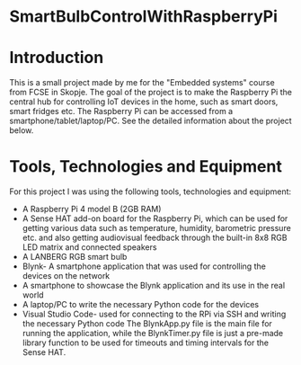 # SmartBulbControlWithRaspberryPi

# Introduction
This is a small project made by me for the "Embedded systems" course from FCSE in Skopje. The goal of the project is to make the Raspberry Pi the central hub for controlling IoT devices in the home, such as smart doors, smart fridges etc. The Raspberry Pi can be accessed from a smartphone/tablet/laptop/PC. See the detailed information about the project below.
# Tools, Technologies and Equipment
For this project I was using the following tools, technologies and equipment:
- A Raspberry Pi 4 model B (2GB RAM)
- A Sense HAT add-on board for the Raspberry Pi, which can be used for getting various data such as temperature, humidity, barometric pressure etc. and also getting audiovisual feedback through the built-in 8x8 RGB LED matrix and connected speakers
- A LANBERG RGB smart bulb
- Blynk- A smartphone application that was used for controlling the devices on the network
- A smartphone to showcase the Blynk application and its use in the real world
- A laptop/PC to write the necessary Python code for the devices
- Visual Studio Code- used for connecting to the RPi via SSH and writing the necessary Python code
The BlynkApp.py file is the main file for running the application, while the BlynkTimer.py file is just a pre-made library function to be used for timeouts and timing intervals for the Sense HAT.
